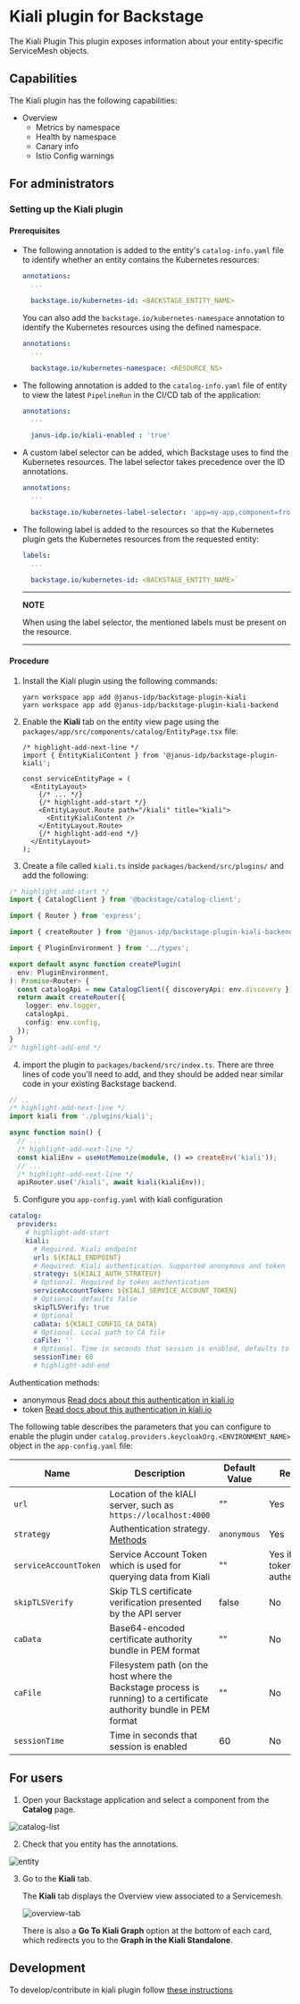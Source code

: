 # Kiali plugin for Backstage

The Kiali Plugin
This plugin exposes information about your entity-specific ServiceMesh objects.

## Capabilities

The Kiali plugin has the following capabilities:

- Overview
  - Metrics by namespace
  - Health by namespace
  - Canary info
  - Istio Config warnings

## For administrators

### Setting up the Kiali plugin

#### Prerequisites

- The following annotation is added to the entity's `catalog-info.yaml` file to identify whether an entity contains the Kubernetes resources:

  ```yaml
  annotations:
    ...

    backstage.io/kubernetes-id: <BACKSTAGE_ENTITY_NAME>
  ```

  You can also add the `backstage.io/kubernetes-namespace` annotation to identify the Kubernetes resources using the defined namespace.

  ```yaml
  annotations:
    ...

    backstage.io/kubernetes-namespace: <RESOURCE_NS>
  ```

- The following annotation is added to the `catalog-info.yaml` file of entity to view the latest `PipelineRun` in the CI/CD tab of the application:

  ```yaml
  annotations:
    ...

    janus-idp.io/kiali-enabled : 'true'
  ```

- A custom label selector can be added, which Backstage uses to find the Kubernetes resources. The label selector takes precedence over the ID annotations.

  ```yaml
  annotations:
    ...

    backstage.io/kubernetes-label-selector: 'app=my-app,component=front-end'
  ```

- The following label is added to the resources so that the Kubernetes plugin gets the Kubernetes resources from the requested entity:

  ```yaml
  labels:
    ...

    backstage.io/kubernetes-id: <BACKSTAGE_ENTITY_NAME>`
  ```

  ***

  **NOTE**

  When using the label selector, the mentioned labels must be present on the resource.

  ***

#### Procedure

1. Install the Kiali plugin using the following commands:

   ```console
   yarn workspace app add @janus-idp/backstage-plugin-kiali
   yarn workspace app add @janus-idp/backstage-plugin-kiali-backend
   ```

2. Enable the **Kiali** tab on the entity view page using the `packages/app/src/components/catalog/EntityPage.tsx` file:

   ```tsx title="packages/app/src/components/catalog/EntityPage.tsx"
   /* highlight-add-next-line */
   import { EntityKialiContent } from '@janus-idp/backstage-plugin-kiali';

   const serviceEntityPage = (
     <EntityLayout>
       {/* ... */}
       {/* highlight-add-start */}
       <EntityLayout.Route path="/kiali" title="kiali">
         <EntityKialiContent />
       </EntityLayout.Route>
       {/* highlight-add-end */}
     </EntityLayout>
   );
   ```

3. Create a file called `kiali.ts` inside `packages/backend/src/plugins/` and add the following:

```ts
/* highlight-add-start */
import { CatalogClient } from '@backstage/catalog-client';

import { Router } from 'express';

import { createRouter } from '@janus-idp/backstage-plugin-kiali-backend';

import { PluginEnvironment } from '../types';

export default async function createPlugin(
  env: PluginEnvironment,
): Promise<Router> {
  const catalogApi = new CatalogClient({ discoveryApi: env.discovery });
  return await createRouter({
    logger: env.logger,
    catalogApi,
    config: env.config,
  });
}
/* highlight-add-end */
```

4. import the plugin to `packages/backend/src/index.ts`. There are three lines of code you'll need to add, and they should be added near similar code in your existing Backstage backend.

```typescript title="packages/backend/src/index.ts"
// ..
/* highlight-add-next-line */
import kiali from './plugins/kiali';

async function main() {
  // ...
  /* highlight-add-next-line */
  const kialiEnv = useHotMemoize(module, () => createEnv('kiali'));
  // ...
  /* highlight-add-next-line */
  apiRouter.use('/kiali', await kiali(kialiEnv));
```

5. Configure you `app-config.yaml` with kiali configuration

```yaml
catalog:
  providers:
    # highlight-add-start
    kiali:
      # Required. Kiali endpoint
      url: ${KIALI_ENDPOINT}
      # Required. Kiali authentication. Supported anonymous and token
      strategy: ${KIALI_AUTH_STRATEGY}
      # Optional. Required by token authentication
      serviceAccountToken: ${KIALI_SERVICE_ACCOUNT_TOKEN}
      # Optional. defaults false
      skipTLSVerify: true
      # Optional
      caData: ${KIALI_CONFIG_CA_DATA}
      # Optional. Local path to CA file
      caFile: ''
      # Optional. Time in seconds that session is enabled, defaults to 1 minute.
      sessionTime: 60
      # highlight-add-end
```

Authentication methods:

- anonymous [Read docs about this authentication in kiali.io](https://kiali.io/docs/configuration/authentication/anonymous/)
- token [Read docs about this authentication in kiali.io](https://kiali.io/docs/configuration/authentication/token/)

The following table describes the parameters that you can configure to enable the plugin under `catalog.providers.keycloakOrg.<ENVIRONMENT_NAME>` object in the `app-config.yaml` file:

| Name                  | Description                                                                                                          | Default Value | Required                                |
| --------------------- | -------------------------------------------------------------------------------------------------------------------- | ------------- | --------------------------------------- |
| `url`                 | Location of the kIALI server, such as `https://localhost:4000`                                                       | ""            | Yes                                     |
| `strategy`            | Authentication strategy. [Methods](https://kiali.io/docs/configuration/authentication/)                              | `anonymous`   | Yes                                     |
| `serviceAccountToken` | Service Account Token which is used for querying data from Kiali                                                     | ""            | Yes if using token based authentication |
| `skipTLSVerify`       | Skip TLS certificate verification presented by the API server                                                        | false         | No                                      |
| `caData`              | Base64-encoded certificate authority bundle in PEM format                                                            | ""            | No                                      |
| `caFile`              | Filesystem path (on the host where the Backstage process is running) to a certificate authority bundle in PEM format | ""            | No                                      |
| `sessionTime`         | Time in seconds that session is enabled                                                                              | 60            | No                                      |

## For users

1. Open your Backstage application and select a component from the **Catalog** page.

![catalog-list](./images/catalog-list.png)

2. Check that you entity has the annotations.

![entity](./images/entity.png)

3. Go to the **Kiali** tab.

   The **Kiali** tab displays the Overview view associated to a Servicemesh.

   ![overview-tab](./images/overview_tab.png)

   There is also a **Go To Kiali Graph** option at the bottom of each card, which redirects you to the **Graph in the Kiali Standalone**.

## Development

To develop/contribute in kiali plugin follow [these instructions](./DEVELOPMENT.md)
